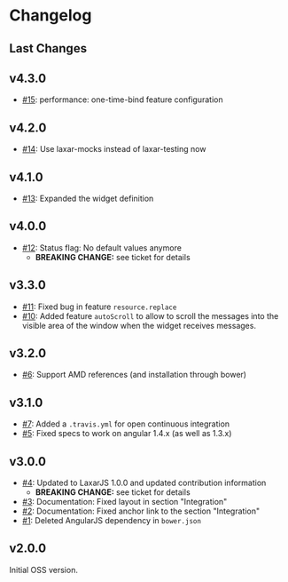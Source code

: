 # Changelog

## Last Changes


## v4.3.0

- [#15](https://github.com/LaxarJS/ax-messages-widget/issues/15): performance: one-time-bind feature configuration


## v4.2.0

- [#14](https://github.com/LaxarJS/ax-messages-widget/issues/14): Use laxar-mocks instead of laxar-testing now


## v4.1.0

- [#13](https://github.com/LaxarJS/ax-messages-widget/issues/13): Expanded the widget definition


## v4.0.0

- [#12](https://github.com/LaxarJS/ax-messages-widget/issues/12): Status flag: No default values anymore
    + **BREAKING CHANGE:** see ticket for details


## v3.3.0

- [#11](https://github.com/LaxarJS/ax-messages-widget/issues/11): Fixed bug in feature `resource.replace`
- [#10](https://github.com/LaxarJS/ax-messages-widget/issues/10): Added feature `autoScroll` to allow to scroll the messages into the visible area of the window when the widget receives messages.


## v3.2.0

- [#6](https://github.com/LaxarJS/ax-messages-widget/issues/6): Support AMD references (and installation through bower)


## v3.1.0

- [#7](https://github.com/LaxarJS/ax-messages-widget/issues/7): Added a `.travis.yml` for open continuous integration
- [#5](https://github.com/LaxarJS/ax-messages-widget/issues/5): Fixed specs to work on angular 1.4.x (as well as 1.3.x)


## v3.0.0

- [#4](https://github.com/LaxarJS/ax-messages-widget/issues/4): Updated to LaxarJS 1.0.0 and updated contribution information
    + **BREAKING CHANGE:** see ticket for details
- [#3](https://github.com/LaxarJS/ax-messages-widget/issues/3): Documentation: Fixed layout in section "Integration"
- [#2](https://github.com/LaxarJS/ax-messages-widget/issues/2): Documentation: Fixed anchor link to the section "Integration"
- [#1](https://github.com/LaxarJS/ax-messages-widget/issues/1): Deleted AngularJS dependency in `bower.json`


## v2.0.0

Initial OSS version.

